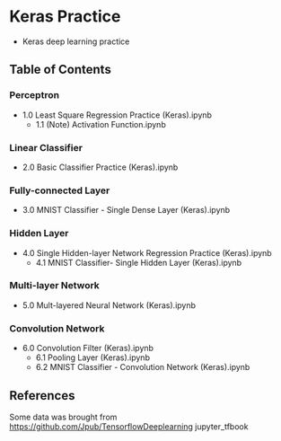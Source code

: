 # Keras Practice
- Keras deep learning practice

## Table of Contents

### Perceptron
- 1.0 Least Square Regression Practice (Keras).ipynb
    - 1.1 (Note) Activation Function.ipynb
### Linear Classifier
- 2.0 Basic Classifier Practice (Keras).ipynb

### Fully-connected Layer
- 3.0 MNIST Classifier - Single Dense Layer (Keras).ipynb

### Hidden Layer
- 4.0 Single Hidden-layer Network Regression Practice (Keras).ipynb
    - 4.1 MNIST Classifier- Single Hidden Layer (Keras).ipynb

### Multi-layer Network
- 5.0 Mult-layered Neural Network (Keras).ipynb

### Convolution Network
- 6.0 Convolution Filter (Keras).ipynb
    - 6.1 Pooling Layer (Keras).ipynb
    - 6.2 MNIST Classifier - Convolution Network (Keras).ipynb

## References
Some data was brought from https://github.com/Jpub/TensorflowDeeplearning jupyter_tfbook
